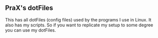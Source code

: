 ## PraX's dotFiles

This has all dotFiles (config files) used by the programs I use in Linux.
It also has my scripts. So if you want to replicate my setup to some degree you can use my dotFiles.

